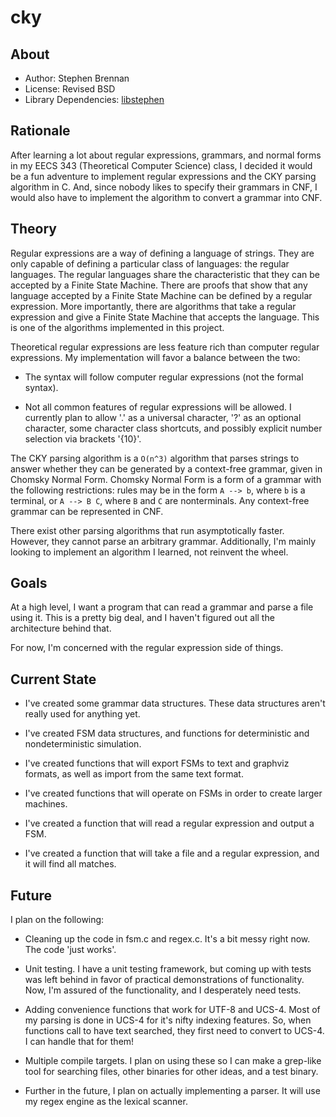 # cky

## About

- Author: Stephen Brennan
- License: Revised BSD
- Library Dependencies: [libstephen](https://bitbucket.org/brenns10/libstephen)

## Rationale

After learning a lot about regular expressions, grammars, and normal forms in my
EECS 343 (Theoretical Computer Science) class, I decided it would be a fun
adventure to implement regular expressions and the CKY parsing algorithm in C.
And, since nobody likes to specify their grammars in CNF, I would also have to
implement the algorithm to convert a grammar into CNF.

## Theory

Regular expressions are a way of defining a language of strings.  They are only
capable of defining a particular class of languages: the regular languages.  The
regular languages share the characteristic that they can be accepted by a Finite
State Machine.  There are proofs that show that any language accepted by a
Finite State Machine can be defined by a regular expression.  More importantly,
there are algorithms that take a regular expression and give a Finite State
Machine that accepts the language.  This is one of the algorithms implemented in
this project.

Theoretical regular expressions are less feature rich than computer regular
expressions.  My implementation will favor a balance between the two:

- The syntax will follow computer regular expressions (not the formal syntax).

- Not all common features of regular expressions will be allowed.  I currently
  plan to allow '.' as a universal character, '?' as an optional character, some
  character class shortcuts, and possibly explicit number selection via brackets
  '{10}'.

The CKY parsing algorithm is a `O(n^3)` algorithm that parses strings to answer
whether they can be generated by a context-free grammar, given in Chomsky Normal
Form.  Chomsky Normal Form is a form of a grammar with the following
restrictions: rules may be in the form `A --> b`, where `b` is a terminal, or `A
--> B C`, where `B` and `C` are nonterminals.  Any context-free grammar can be
represented in CNF.

There exist other parsing algorithms that run asymptotically faster.  However,
they cannot parse an arbitrary grammar.  Additionally, I'm mainly looking to
implement an algorithm I learned, not reinvent the wheel.

## Goals

At a high level, I want a program that can read a grammar and parse a file using
it.  This is a pretty big deal, and I haven't figured out all the architecture
behind that.

For now, I'm concerned with the regular expression side of things.

## Current State

- I've created some grammar data structures.  These data structures aren't
  really used for anything yet.

- I've created FSM data structures, and functions for deterministic and
  nondeterministic simulation.

- I've created functions that will export FSMs to text and graphviz formats, as
  well as import from the same text format.

- I've created functions that will operate on FSMs in order to create larger
  machines.

- I've created a function that will read a regular expression and output a FSM.

- I've created a function that will take a file and a regular expression, and it
  will find all matches.

## Future

I plan on the following:

- Cleaning up the code in fsm.c and regex.c.  It's a bit messy right now.  The
  code 'just works'.

- Unit testing.  I have a unit testing framework, but coming up with tests was
  left behind in favor of practical demonstrations of functionality.  Now, I'm
  assured of the functionality, and I desperately need tests.

- Adding convenience functions that work for UTF-8 and UCS-4.  Most of my
  parsing is done in UCS-4 for it's nifty indexing features.  So, when functions
  call to have text searched, they first need to convert to UCS-4.  I can handle
  that for them!

- Multiple compile targets.  I plan on using these so I can make a grep-like
  tool for searching files, other binaries for other ideas, and a test binary.

- Further in the future, I plan on actually implementing a parser.  It will use
  my regex engine as the lexical scanner.
